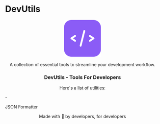 # DevUtils

<p align="center">
  <img src="/public/placeholder-logo.svg" alt="DevUtils Logo" width="120" height="120" />
</p>

<p align="center">
  A collection of essential tools to streamline your development workflow.
</p>

<h3 align="center">DevUtils - Tools For Developers</h3>
<p align="center">Here's a list of utilities: </p>
- <p><a>JSON Formatter





<p align="center">Made with 💜 by developers, for developers</p>
